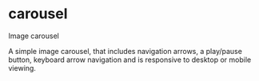 # carousel
Image carousel

A simple image carousel, that includes navigation arrows, a play/pause button, keyboard arrow navigation and is responsive to desktop or mobile viewing. 
